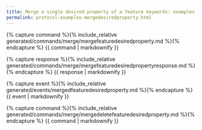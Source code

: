 ```yaml
---
title: Merge a single desired property of a feature keywords: examples, merge feature desired property search: exclude
permalink: protocol-examples-mergedesiredproperty.html
---
```


{% capture command %}{% include_relative generated/commands/merge/mergefeaturedesiredproperty.md %}{% endcapture %} {{
command | markdownify }}

{% capture response %}{% include_relative generated/commands/merge/mergefeaturedesiredpropertyresponse.md %}{%
endcapture %} {{ response | markdownify }}

{% capture event %}{% include_relative generated/events/mergedfeaturedesiredproperty.md %}{% endcapture %} {{ event |
markdownify }}

{% capture command %}{% include_relative generated/commands/merge/mergedeletefeaturedesiredproperty.md %}{% endcapture
%} {{ command | markdownify }}

